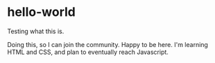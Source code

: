 # hello-world
Testing what this is.

Doing this, so I can join the community.
Happy to be here. I'm learning HTML and CSS, and plan to eventually reach Javascript.
